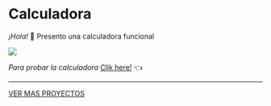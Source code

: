 # Calculadora

*¡Hola!* 👋 Presento una calculadora funcional

<img src="https://github.com/IsabelTT/Proyecto-Calculadora/calculadora.png"/>

*Para probar la calculadora* [Clik here!](relieved-peace.surge.sh) 👈

***
[VER MAS PROYECTOS](https://github.com/IsabelTT?tab=repositories)